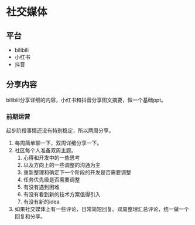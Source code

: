 # 社交媒体

## 平台

- bilibili
- 小红书
- 抖音

## 分享内容

bilibili分享详细的内容，小红书和抖音分享图文摘要，做一个基础ppt。

### 前期运营

起步阶段事情还没有特别稳定，所以两周分享。

1. 每周简单聊一下，双周详细分享一下。
2. 社区每个人准备双周主题。
   1. 心得和开发中的一些思考
   2. 以及方向上的一些调整的沟通为主
   3. 重新整理和确定下一个阶段的开发是否需要调整
   4. 任务优先级是否需要调整
   5. 有没有遇到困难
   6. 有没有看到新的技术方案值得引入
   7. 有没有新的idea
3. 如果社交媒体上有一些评论，日常简短回复。双周整理汇总评论，统一做一个回复和分享。
